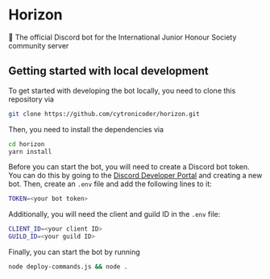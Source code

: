 # Horizon
🌅 The official Discord bot for the International Junior Honour Society community server

## Getting started with local development
To get started with developing the bot locally, you need to clone this repository via

```bash
git clone https://github.com/cytronicoder/horizon.git
```

Then, you need to install the dependencies via

```bash
cd horizon
yarn install
```

Before you can start the bot, you will need to create a Discord bot token. You can do this by going to the [Discord Developer Portal](https://discordapp.com/developers/applications/me) and creating a new bot. Then, create an `.env` file and add the following lines to it:

```bash
TOKEN=<your bot token>
```

Additionally, you will need the client and guild ID in the `.env` file:

```bash
CLIENT_ID=<your client ID>
GUILD_ID=<your guild ID>
```

Finally, you can start the bot by running

```bash
node deploy-commands.js && node .
```
